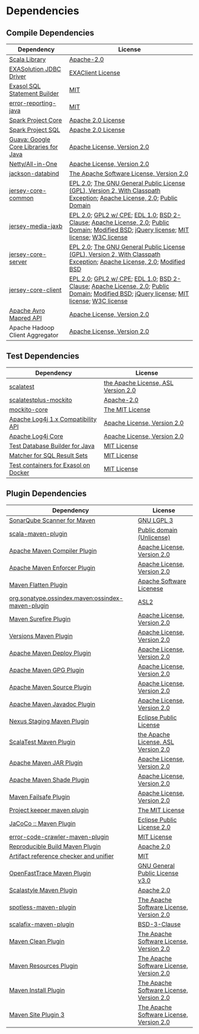 <!-- @formatter:off -->
# Dependencies

## Compile Dependencies

| Dependency                                 | License                                                                                                                                                                                            |
| ------------------------------------------ | -------------------------------------------------------------------------------------------------------------------------------------------------------------------------------------------------- |
| [Scala Library][0]                         | [Apache-2.0][1]                                                                                                                                                                                    |
| [EXASolution JDBC Driver][2]               | [EXAClient License][3]                                                                                                                                                                             |
| [Exasol SQL Statement Builder][4]          | [MIT][5]                                                                                                                                                                                           |
| [error-reporting-java][6]                  | [MIT][5]                                                                                                                                                                                           |
| [Spark Project Core][7]                    | [Apache 2.0 License][8]                                                                                                                                                                            |
| [Spark Project SQL][7]                     | [Apache 2.0 License][8]                                                                                                                                                                            |
| [Guava: Google Core Libraries for Java][9] | [Apache License, Version 2.0][10]                                                                                                                                                                  |
| [Netty/All-in-One][11]                     | [Apache License, Version 2.0][1]                                                                                                                                                                   |
| [jackson-databind][12]                     | [The Apache Software License, Version 2.0][10]                                                                                                                                                     |
| [jersey-core-common][13]                   | [EPL 2.0][14]; [The GNU General Public License (GPL), Version 2, With Classpath Exception][15]; [Apache License, 2.0][8]; [Public Domain][16]                                                      |
| [jersey-media-jaxb][17]                    | [EPL 2.0][14]; [GPL2 w/ CPE][15]; [EDL 1.0][18]; [BSD 2-Clause][19]; [Apache License, 2.0][8]; [Public Domain][16]; [Modified BSD][20]; [jQuery license][21]; [MIT license][22]; [W3C license][23] |
| [jersey-core-server][24]                   | [EPL 2.0][14]; [The GNU General Public License (GPL), Version 2, With Classpath Exception][15]; [Apache License, 2.0][8]; [Modified BSD][20]                                                       |
| [jersey-core-client][25]                   | [EPL 2.0][14]; [GPL2 w/ CPE][15]; [EDL 1.0][18]; [BSD 2-Clause][19]; [Apache License, 2.0][8]; [Public Domain][16]; [Modified BSD][20]; [jQuery license][21]; [MIT license][22]; [W3C license][23] |
| [Apache Avro Mapred API][26]               | [Apache License, Version 2.0][27]                                                                                                                                                                  |
| Apache Hadoop Client Aggregator            | [Apache License, Version 2.0][27]                                                                                                                                                                  |

## Test Dependencies

| Dependency                                 | License                                   |
| ------------------------------------------ | ----------------------------------------- |
| [scalatest][28]                            | [the Apache License, ASL Version 2.0][29] |
| [scalatestplus-mockito][30]                | [Apache-2.0][29]                          |
| [mockito-core][31]                         | [The MIT License][32]                     |
| [Apache Log4j 1.x Compatibility API][33]   | [Apache License, Version 2.0][27]         |
| [Apache Log4j Core][34]                    | [Apache License, Version 2.0][27]         |
| [Test Database Builder for Java][35]       | [MIT License][36]                         |
| [Matcher for SQL Result Sets][37]          | [MIT License][38]                         |
| [Test containers for Exasol on Docker][39] | [MIT License][40]                         |

## Plugin Dependencies

| Dependency                                              | License                                        |
| ------------------------------------------------------- | ---------------------------------------------- |
| [SonarQube Scanner for Maven][41]                       | [GNU LGPL 3][42]                               |
| [scala-maven-plugin][43]                                | [Public domain (Unlicense)][44]                |
| [Apache Maven Compiler Plugin][45]                      | [Apache License, Version 2.0][27]              |
| [Apache Maven Enforcer Plugin][46]                      | [Apache License, Version 2.0][27]              |
| [Maven Flatten Plugin][47]                              | [Apache Software Licenese][10]                 |
| [org.sonatype.ossindex.maven:ossindex-maven-plugin][48] | [ASL2][10]                                     |
| [Maven Surefire Plugin][49]                             | [Apache License, Version 2.0][27]              |
| [Versions Maven Plugin][50]                             | [Apache License, Version 2.0][27]              |
| [Apache Maven Deploy Plugin][51]                        | [Apache License, Version 2.0][27]              |
| [Apache Maven GPG Plugin][52]                           | [Apache License, Version 2.0][27]              |
| [Apache Maven Source Plugin][53]                        | [Apache License, Version 2.0][27]              |
| [Apache Maven Javadoc Plugin][54]                       | [Apache License, Version 2.0][27]              |
| [Nexus Staging Maven Plugin][55]                        | [Eclipse Public License][56]                   |
| [ScalaTest Maven Plugin][57]                            | [the Apache License, ASL Version 2.0][29]      |
| [Apache Maven JAR Plugin][58]                           | [Apache License, Version 2.0][27]              |
| [Apache Maven Shade Plugin][59]                         | [Apache License, Version 2.0][27]              |
| [Maven Failsafe Plugin][60]                             | [Apache License, Version 2.0][27]              |
| [Project keeper maven plugin][61]                       | [The MIT License][62]                          |
| [JaCoCo :: Maven Plugin][63]                            | [Eclipse Public License 2.0][64]               |
| [error-code-crawler-maven-plugin][65]                   | [MIT License][66]                              |
| [Reproducible Build Maven Plugin][67]                   | [Apache 2.0][10]                               |
| [Artifact reference checker and unifier][68]            | [MIT][5]                                       |
| [OpenFastTrace Maven Plugin][69]                        | [GNU General Public License v3.0][70]          |
| [Scalastyle Maven Plugin][71]                           | [Apache 2.0][8]                                |
| [spotless-maven-plugin][72]                             | [The Apache Software License, Version 2.0][27] |
| [scalafix-maven-plugin][73]                             | [BSD-3-Clause][74]                             |
| [Maven Clean Plugin][75]                                | [The Apache Software License, Version 2.0][10] |
| [Maven Resources Plugin][76]                            | [The Apache Software License, Version 2.0][10] |
| [Maven Install Plugin][77]                              | [The Apache Software License, Version 2.0][10] |
| [Maven Site Plugin 3][78]                               | [The Apache Software License, Version 2.0][10] |

[0]: https://www.scala-lang.org/
[1]: https://www.apache.org/licenses/LICENSE-2.0
[2]: http://www.exasol.com
[3]: https://docs.exasol.com/connect_exasol/drivers/jdbc.htm
[4]: https://github.com/exasol/sql-statement-builder
[5]: https://opensource.org/licenses/MIT
[6]: https://github.com/exasol/error-reporting-java
[7]: http://spark.apache.org/
[8]: http://www.apache.org/licenses/LICENSE-2.0.html
[9]: https://github.com/google/guava
[10]: http://www.apache.org/licenses/LICENSE-2.0.txt
[11]: https://netty.io/index.html
[12]: http://github.com/FasterXML/jackson
[13]: https://projects.eclipse.org/projects/ee4j.jersey/jersey-common
[14]: http://www.eclipse.org/legal/epl-2.0
[15]: https://www.gnu.org/software/classpath/license.html
[16]: https://creativecommons.org/publicdomain/zero/1.0/
[17]: https://projects.eclipse.org/projects/ee4j.jersey/project/jersey-media-jaxb
[18]: http://www.eclipse.org/org/documents/edl-v10.php
[19]: https://opensource.org/licenses/BSD-2-Clause
[20]: https://asm.ow2.io/license.html
[21]: https://github.com/jquery/jquery/blob/main/LICENSE.txt
[22]: http://www.opensource.org/licenses/mit-license.php
[23]: https://www.w3.org/Consortium/Legal/copyright-documents-19990405
[24]: https://projects.eclipse.org/projects/ee4j.jersey/jersey-server
[25]: https://projects.eclipse.org/projects/ee4j.jersey/jersey-client
[26]: https://avro.apache.org
[27]: https://www.apache.org/licenses/LICENSE-2.0.txt
[28]: http://www.scalatest.org
[29]: http://www.apache.org/licenses/LICENSE-2.0
[30]: https://github.com/scalatest/scalatestplus-mockito
[31]: https://github.com/mockito/mockito
[32]: https://github.com/mockito/mockito/blob/main/LICENSE
[33]: https://logging.apache.org/log4j/2.x/log4j-1.2-api/
[34]: https://logging.apache.org/log4j/2.x/log4j-core/
[35]: https://github.com/exasol/test-db-builder-java/
[36]: https://github.com/exasol/test-db-builder-java/blob/main/LICENSE
[37]: https://github.com/exasol/hamcrest-resultset-matcher/
[38]: https://github.com/exasol/hamcrest-resultset-matcher/blob/main/LICENSE
[39]: https://github.com/exasol/exasol-testcontainers/
[40]: https://github.com/exasol/exasol-testcontainers/blob/main/LICENSE
[41]: http://sonarsource.github.io/sonar-scanner-maven/
[42]: http://www.gnu.org/licenses/lgpl.txt
[43]: http://github.com/davidB/scala-maven-plugin
[44]: http://unlicense.org/
[45]: https://maven.apache.org/plugins/maven-compiler-plugin/
[46]: https://maven.apache.org/enforcer/maven-enforcer-plugin/
[47]: https://www.mojohaus.org/flatten-maven-plugin/
[48]: https://sonatype.github.io/ossindex-maven/maven-plugin/
[49]: https://maven.apache.org/surefire/maven-surefire-plugin/
[50]: http://www.mojohaus.org/versions-maven-plugin/
[51]: https://maven.apache.org/plugins/maven-deploy-plugin/
[52]: https://maven.apache.org/plugins/maven-gpg-plugin/
[53]: https://maven.apache.org/plugins/maven-source-plugin/
[54]: https://maven.apache.org/plugins/maven-javadoc-plugin/
[55]: http://www.sonatype.com/public-parent/nexus-maven-plugins/nexus-staging/nexus-staging-maven-plugin/
[56]: http://www.eclipse.org/legal/epl-v10.html
[57]: https://www.scalatest.org/user_guide/using_the_scalatest_maven_plugin
[58]: https://maven.apache.org/plugins/maven-jar-plugin/
[59]: https://maven.apache.org/plugins/maven-shade-plugin/
[60]: https://maven.apache.org/surefire/maven-failsafe-plugin/
[61]: https://github.com/exasol/project-keeper/
[62]: https://github.com/exasol/project-keeper/blob/main/LICENSE
[63]: https://www.jacoco.org/jacoco/trunk/doc/maven.html
[64]: https://www.eclipse.org/legal/epl-2.0/
[65]: https://github.com/exasol/error-code-crawler-maven-plugin/
[66]: https://github.com/exasol/error-code-crawler-maven-plugin/blob/main/LICENSE
[67]: http://zlika.github.io/reproducible-build-maven-plugin
[68]: https://github.com/exasol/artifact-reference-checker-maven-plugin
[69]: https://github.com/itsallcode/openfasttrace-maven-plugin
[70]: https://www.gnu.org/licenses/gpl-3.0.html
[71]: http://www.scalastyle.org
[72]: https://github.com/diffplug/spotless
[73]: https://github.com/evis/scalafix-maven-plugin
[74]: https://opensource.org/licenses/BSD-3-Clause
[75]: http://maven.apache.org/plugins/maven-clean-plugin/
[76]: http://maven.apache.org/plugins/maven-resources-plugin/
[77]: http://maven.apache.org/plugins/maven-install-plugin/
[78]: http://maven.apache.org/plugins/maven-site-plugin/
